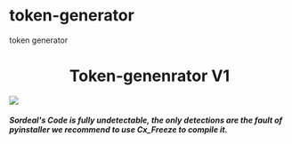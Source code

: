 # token-generator
token generator 

<h1 align="center">
  Token-genenrator V1
</h1>

 ![](https://raw.githubusercontent.com/ShamanOracle/Assets/main/fullyundetect.png)
##### Sordeal's Code is fully undetectable, the only detections are the fault of pyinstaller we recommend to use Cx_Freeze to compile it.
